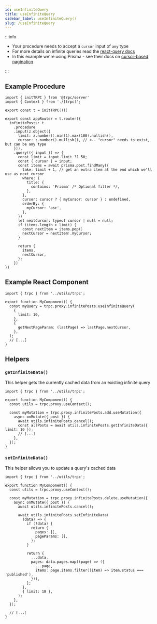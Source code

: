 ```yaml
---
id: useInfiniteQuery
title: useInfiniteQuery
sidebar_label: useInfiniteQuery()
slug: /useInfiniteQuery
---
```


:::info

- Your procedure needs to accept a `cursor` input of `any` type
- For more details on infinite queries read the [react-query docs](https://react-query.tanstack.com/reference/useInfiniteQuery)
- In this example we're using Prisma - see their docs on [cursor-based pagination](https://www.prisma.io/docs/concepts/components/prisma-client/pagination#cursor-based-pagination)

:::

## Example Procedure

```tsx title='server/routers/_app.ts'
import { initTRPC } from '@trpc/server'
import { Context } from './[trpc]';

export const t = initTRPC()()

export const appRouter = t.router({
  infinitePosts: t
    .procedure
    .input(z.object({
      limit: z.number().min(1).max(100).nullish(),
      cursor: z.number().nullish(), // <-- "cursor" needs to exist, but can be any type
    })),
    .query(({ input }) => {
      const limit = input.limit ?? 50;
      const { cursor } = input;
      const items = await prisma.post.findMany({
        take: limit + 1, // get an extra item at the end which we'll use as next cursor
        where: {
          title: {
            contains: 'Prisma' /* Optional filter */,
          },
        },
        cursor: cursor ? { myCursor: cursor } : undefined,
        orderBy: {
          myCursor: 'asc',
        },
      })
      let nextCursor: typeof cursor | null = null;
      if (items.length > limit) {
        const nextItem = items.pop()
        nextCursor = nextItem!.myCursor;
      }

      return {
        items,
        nextCursor,
      };
    })
})
```

## Example React Component

```tsx title='components/MyComponent.tsx'
import { trpc } from '../utils/trpc';

export function MyComponent() {
  const myQuery = trpc.proxy.infinitePosts.useInfiniteQuery(
    {
      limit: 10,
    },
    {
      getNextPageParam: (lastPage) => lastPage.nextCursor,
    },
  );
  // [...]
}
```

## Helpers

### `getInfiniteData()`

This helper gets the currently cached data from an existing infinite query

```tsx title='components/MyComponent.tsx'
import { trpc } from '../utils/trpc';

export function MyComponent() {
  const utils = trpc.proxy.useContext();

  const myMutation = trpc.proxy.infinitePosts.add.useMutation({
    async onMutate({ post }) {
      await utils.infinitePosts.cancel();
      const allPosts = await utils.infinitePosts.getInfiniteData({ limit: 10 });
      // [...]
    },
  });
}
```

### `setInfiniteData()`

This helper allows you to update a query's cached data

```tsx title='components/MyComponent.tsx'
import { trpc } from '../utils/trpc';

export function MyComponent() {
  const utils = trpc.proxy.useContext();

  const myMutation = trpc.proxy.infinitePosts.delete.useMutation({
    async onMutate({ post }) {
      await utils.infinitePosts.cancel();

      await utils.infinitePosts.setInfiniteData(
        (data) => {
          if (!data) {
            return {
              pages: [],
              pageParams: [],
            };
          }

          return {
            ...data,
            pages: data.pages.map((page) => ({
              ...page,
              items: page.items.filter((item) => item.status === 'published'),
            })),
          };
        },
        { limit: 10 },
      );
    },
  });

  // [...]
}
```
